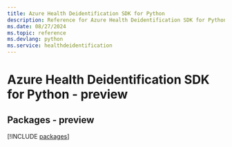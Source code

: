 ```yaml
---
title: Azure Health Deidentification SDK for Python
description: Reference for Azure Health Deidentification SDK for Python
ms.date: 08/27/2024
ms.topic: reference
ms.devlang: python
ms.service: healthdeidentification
---
```

# Azure Health Deidentification SDK for Python - preview
## Packages - preview
[!INCLUDE [packages](health-deidentification-index.md)]